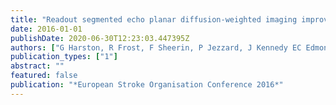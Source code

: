 ```yaml
---
title: "Readout segmented echo planar diffusion-weighted imaging improves image distortion at the cost of infarct discrimination in acute stroke."
date: 2016-01-01
publishDate: 2020-06-30T12:23:03.447395Z
authors: ["G Harston, R Frost, F Sheerin, P Jezzard, J Kennedy EC Edmond"]
publication_types: ["1"]
abstract: ""
featured: false
publication: "*European Stroke Organisation Conference 2016*"
---
```


